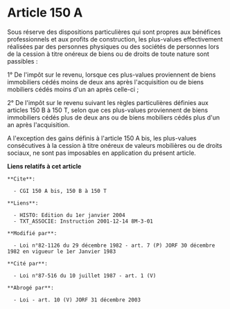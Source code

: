 # Article 150 A

Sous réserve des dispositions particulières qui sont propres aux bénéfices professionnels et aux profits de construction, les
plus-values effectivement réalisées par des personnes physiques ou des sociétés de personnes lors de la cession à titre
onéreux de biens ou de droits de toute nature sont passibles :

1° De l'impôt sur le revenu, lorsque ces plus-values proviennent de biens immobiliers cédés moins de deux ans après
l'acquisition ou de biens mobiliers cédés moins d'un an après celle-ci ;

2° De l'impôt sur le revenu suivant les règles particulières définies aux articles 150 B à 150 T, selon que ces plus-values
proviennent de biens immobiliers cédés plus de deux ans ou de biens mobiliers cédés plus d'un an après l'acquisition.

A l'exception des gains définis à l'article 150 A bis, les plus-values consécutives à la cession à titre onéreux de valeurs
mobilières ou de droits sociaux, ne sont pas imposables en application du présent article.

**Liens relatifs à cet article**

	**Cite**:

	  - CGI 150 A bis, 150 B à 150 T

	**Liens**:

	  - HISTO: Edition du 1er janvier 2004
	  - TXT_ASSOCIE: Instruction 2001-12-14 8M-3-01

	**Modifié par**:

	  - Loi n°82-1126 du 29 décembre 1982 - art. 7 (P) JORF 30 décembre 1982 en vigueur le 1er Janvier 1983

	**Cité par**:

	  - Loi n°87-516 du 10 juillet 1987 - art. 1 (V)

	**Abrogé par**:

	  - Loi - art. 10 (V) JORF 31 décembre 2003
